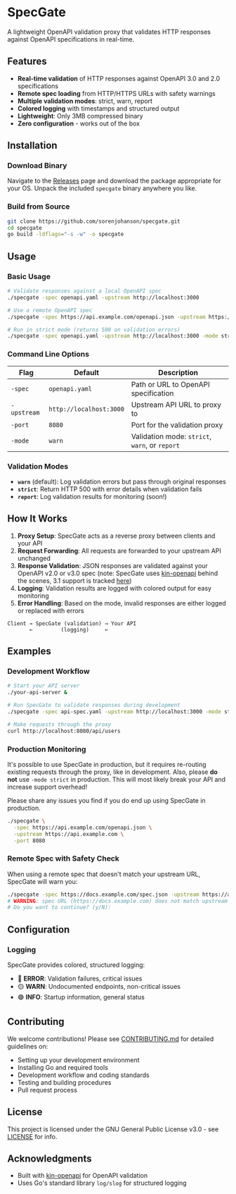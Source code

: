 # SpecGate

A lightweight OpenAPI validation proxy that validates HTTP responses against OpenAPI specifications in real-time.

## Features

- **Real-time validation** of HTTP responses against OpenAPI 3.0 and 2.0 specifications
- **Remote spec loading** from HTTP/HTTPS URLs with safety warnings
- **Multiple validation modes**: strict, warn, report
- **Colored logging** with timestamps and structured output
- **Lightweight**: Only 3MB compressed binary
- **Zero configuration** - works out of the box

## Installation

### Download Binary

Navigate to the [Releases](https://github.com/sorenjohanson/specgate/releases) page and download the package appropriate for your OS. Unpack the included `specgate` binary anywhere you like.

### Build from Source

```bash
git clone https://github.com/sorenjohanson/specgate.git
cd specgate
go build -ldflags="-s -w" -o specgate
```

## Usage

### Basic Usage

```bash
# Validate responses against a local OpenAPI spec
./specgate -spec openapi.yaml -upstream http://localhost:3000

# Use a remote OpenAPI spec
./specgate -spec https://api.example.com/openapi.json -upstream https://api.example.com

# Run in strict mode (returns 500 on validation errors)
./specgate -spec openapi.yaml -upstream http://localhost:3000 -mode strict
```

### Command Line Options

| Flag | Default | Description |
|------|---------|-------------|
| `-spec` | `openapi.yaml` | Path or URL to OpenAPI specification |
| `-upstream` | `http://localhost:3000` | Upstream API URL to proxy to |
| `-port` | `8080` | Port for the validation proxy |
| `-mode` | `warn` | Validation mode: `strict`, `warn`, or `report` |

### Validation Modes

- **`warn`** (default): Log validation errors but pass through original responses
- **`strict`**: Return HTTP 500 with error details when validation fails
- **`report`**: Log validation results for monitoring (soon!)

## How It Works

1. **Proxy Setup**: SpecGate acts as a reverse proxy between clients and your API
2. **Request Forwarding**: All requests are forwarded to your upstream API unchanged  
3. **Response Validation**: JSON responses are validated against your OpenAPI v2.0 or v3.0 spec (note: SpecGate uses [kin-openapi](https://github.com/getkin/kin-openapi) behind the scenes, 3.1 support is tracked [here](https://github.com/getkin/kin-openapi/issues/230))
4. **Logging**: Validation results are logged with colored output for easy monitoring
5. **Error Handling**: Based on the mode, invalid responses are either logged or replaced with errors

```
Client → SpecGate (validation) → Your API
       ←         (logging)     ←
```

## Examples

### Development Workflow

```bash
# Start your API server
./your-api-server &

# Run SpecGate to validate responses during development
./specgate -spec api-spec.yaml -upstream http://localhost:3000 -mode strict

# Make requests through the proxy
curl http://localhost:8080/api/users
```

### Production Monitoring

It's possible to use SpecGate in production, but it requires re-routing existing requests through the proxy, like in development. Also, please **do not** use `-mode strict` in production. This will most likely break your API and increase support overhead!

Please share any issues you find if you do end up using SpecGate in production.

```bash
./specgate \
  -spec https://api.example.com/openapi.json \
  -upstream https://api.example.com \
  -port 8080
```

### Remote Spec with Safety Check

When using a remote spec that doesn't match your upstream URL, SpecGate will warn you:

```bash
./specgate -spec https://docs.example.com/spec.json -upstream https://api.other.com
# WARNING: spec URL (https://docs.example.com) does not match upstream URL (https://api.other.com)
# Do you want to continue? (y/N):
```

## Configuration

### Logging

SpecGate provides colored, structured logging:

- 🔴 **ERROR**: Validation failures, critical issues  
- 🟡 **WARN**: Undocumented endpoints, non-critical issues
- 🟢 **INFO**: Startup information, general status

## Contributing

We welcome contributions! Please see [CONTRIBUTING.md](CONTRIBUTING.md) for detailed guidelines on:

- Setting up your development environment
- Installing Go and required tools
- Development workflow and coding standards
- Testing and building procedures
- Pull request process

## License

This project is licensed under the GNU General Public License v3.0 - see [LICENSE](LICENSE) for info.

## Acknowledgments

- Built with [kin-openapi](https://github.com/getkin/kin-openapi) for OpenAPI validation
- Uses Go's standard library `log/slog` for structured logging
